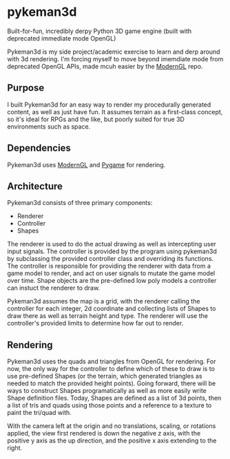 # pykeman3d
Built-for-fun, incredibly derpy Python 3D game engine (built with deprecated immediate mode OpenGL)

Pykeman3d is my side project/academic exercise to learn and derp around with 3d rendering. I'm forcing myself to move beyond imemdiate mode from deprecated OpenGL APIs, made mcuh easier by the [ModernGL](https://github.com/cprogrammer1994/ModernGL) repo.

## Purpose

I built Pykeman3d for an easy way to render my procedurally generated content, as well as just have fun. It assumes terrain as a first-class concept, so it's ideal for RPGs and the like, but poorly suited for true 3D environments such as space.

## Dependencies

Pykeman3d uses [ModernGL](https://github.com/cprogrammer1994/ModernGL) and [Pygame](https://www.pygame.org/news) for rendering. 

## Architecture

Pykeman3d consists of three primary components:
- Renderer
- Controller
- Shapes

The renderer is used to do the actual drawing as well as intercepting user input signals. The controller is provided by the program using pykeman3d by subclassing the provided controller class and overriding its functions. The controller is responsible for providing the renderer with data from a game model to render, and act on user signals to mutate the game model over time. Shape objects are the pre-defined low poly models a controller can instuct the renderer to draw.

Pykeman3d assumes the map is a grid, with the renderer calling the controller for each integer, 2d coordinate and collecting lists of Shapes to draw there as well as terrain height and type. The renderer will use the controller's provided limits to determine how far out to render.

## Rendering 

Pykeman3d uses the quads and triangles from OpenGL for rendering. For now, the only way for the controller to define which of these to draw is to use pre-defined Shapes (or the terrain, which generated triangles as needed to match the provided height points). Going forward, there will be ways to construct Shapes programatically as well as more easily write Shape definition files. Today, Shapes are defined as a list of 3d points, then a list of tris and quads using those points and a reference to a texture to paint the tri/quad with.

With the camera left at the origin and no translations, scaling, or rotations applied, the view first rendered is down the negative z axis, with the positive y axis as the up direction, and the positive x axis extending to the right.
